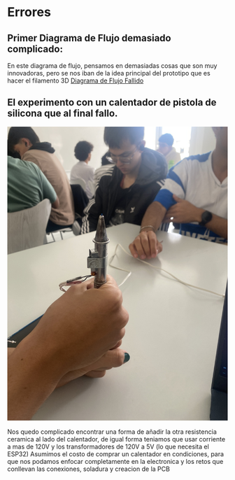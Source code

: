 #  Errores

## Primer Diagrama de Flujo demasiado complicado:

En este diagrama de flujo, pensamos en demasiadas cosas que son muy innovadoras, pero se nos iban de la idea principal del prototipo que es hacer el filamento 3D
[Diagrama de Flujo Fallido](https://github.com/tobermudezl/ProyectoFilamentadora3D/blob/main/4.%20Pruebas%20y%20Errores/2.%20Errores%20Encontrados/2.%20Diagrama%20Filamento%20con%20PET.pdf)


## El experimento con un calentador de pistola de silicona que al final fallo. 

![alt text](https://github.com/tobermudezl/ProyectoFilamentadora3D/blob/main/4.%20Pruebas%20y%20Errores/2.%20Errores%20Encontrados/IMG_1199.JPG)

Nos quedo complicado encontrar una forma de añadir la otra resistencia ceramica al lado del calentador, de igual forma teniamos que usar corriente a mas de 120V y los transformadores de 120V a 5V (lo que necesita el ESP32)
Asumimos el costo de comprar un calentador en condiciones, para que nos podamos enfocar completamente en la electronica y los retos que conllevan las conexiones, soladura y creacion de la PCB


